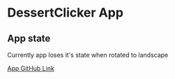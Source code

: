 # DessertClicker App

<!-- TODO: Write a brief on dessert app -->

<!-- TODO: Restructure app to use ViewModel for persistence -->

## App state

Currently app loses it's state when rotated to landscape

[App GitHub Link](https://github.com/georgesroberto/Learn)
